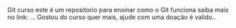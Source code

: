 Git curso
este é um repositorio para ensinar como o Git funciona
saiba mais no link: ...
Gostou do curso quer mais, ajude com uma doação é valido..